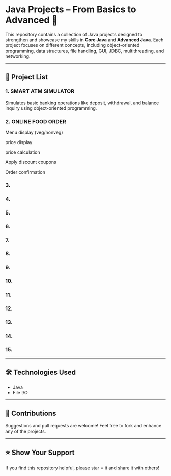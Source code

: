 # Java Projects – From Basics to Advanced 🚀

This repository contains a collection of Java projects designed to strengthen and showcase my skills in **Core Java** and **Advanced Java**. Each project focuses on different concepts, including object-oriented programming, data structures, file handling, GUI, JDBC, multithreading, and networking.

---

## 📌 Project List

### 1. SMART ATM SIMULATOR
Simulates basic banking operations like deposit, withdrawal, and balance inquiry using object-oriented programming.

### 2. ONLINE FOOD ORDER
Menu display (veg/nonveg)

price display

price calculation

Apply discount coupons 

Order confirmation

### 3. 

### 4. 

### 5.

### 6. 

### 7. 

### 8.

### 9.

### 10. 

### 11. 

### 12.

### 13. 

### 14.

### 15.

---

## 🛠 Technologies Used

- Java
- File I/O

---

## 📣 Contributions

Suggestions and pull requests are welcome! Feel free to fork and enhance any of the projects.

---

## ⭐ Show Your Support

If you find this repository helpful, please star ⭐ it and share it with others!
